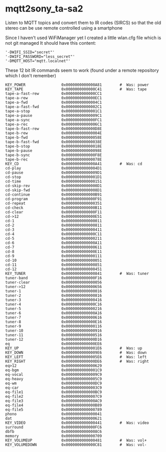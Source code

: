 # mqtt2sony_ta-sa2
Listen to MQTT topics and convert them to IR codes (SIRCS) so that 
the old stereo can be use remote controlled using a smartphone

Since I haven't used WiFiManager yet I created a little wlan.cfg file which is not git managed
It should have this content:

    '-DWIFI_SSID="secret"'
    '-DWIFI_PASSWORD="less_secret"'
    '-DMQTT_HOST="mqtt.localnet"'

These 12 bit IR commands seem to work (found under a remote repository which I don't remember)

    KEY_POWER                0x0000000000000A81        #  Was: power
    KEY_TAPE                 0x0000000000000C41        #  Was: tape
    tape-a-fast-rew          0x0000000000000CC1
    tape-a-rew               0x0000000000000EC1
    tape-a-fwd               0x00000000000004C1
    tape-a-fast-fwd          0x00000000000002C1
    tape-a-stop              0x00000000000001C1
    tape-a-pause             0x00000000000009C1
    tape-a-sync              0x0000000000000FC1
    tape-a-rec               0x00000000000006C1
    tape-b-fast-rew          0x0000000000000D8E
    tape-b-rew               0x000000000000004E
    tape-b-fwd               0x000000000000058E
    tape-b-fast-fwd          0x000000000000038E
    tape-b-stop              0x000000000000018E
    tape-b-pause             0x000000000000098E
    tape-b-sync              0x0000000000000F8E
    tape-b-rec               0x000000000000078E
    KEY_CD                   0x0000000000000A41        #  Was: cd
    cd-play                  0x00000000000004D1
    cd-pause                 0x00000000000009D1
    cd-stop                  0x00000000000001D1
    cd-time                  0x0000000000000151
    cd-skip-rev              0x00000000000000D1
    cd-skip-fwd              0x00000000000008D1
    cd-continue              0x0000000000000B91
    cd-program               0x0000000000000F91
    cd-repeat                0x0000000000000351
    cd-check                 0x0000000000000B11
    cd-clear                 0x0000000000000F11
    cd->12                   0x0000000000000E51
    cd-1                     0x0000000000000011
    cd-2                     0x0000000000000811
    cd-3                     0x0000000000000411
    cd-4                     0x0000000000000C11
    cd-5                     0x0000000000000211
    cd-6                     0x0000000000000A11
    cd-7                     0x0000000000000611
    cd-8                     0x0000000000000E11
    cd-9                     0x0000000000000111
    cd-10                    0x0000000000000051
    cd-11                    0x0000000000000851
    cd-12                    0x0000000000000451
    KEY_TUNER                0x0000000000000841        #  Was: tuner
    tuner-band               0x0000000000000F16
    tuner-clear              0x0000000000000056
    tuner->12                0x0000000000000656
    tuner-1                  0x0000000000000016
    tuner-2                  0x0000000000000816
    tuner-3                  0x0000000000000416
    tuner-4                  0x0000000000000C16
    tuner-5                  0x0000000000000216
    tuner-6                  0x0000000000000A16
    tuner-7                  0x0000000000000616
    tuner-8                  0x0000000000000E16
    tuner-9                  0x0000000000000116
    tuner-10                 0x0000000000000916
    tuner-11                 0x0000000000000516
    tuner-12                 0x0000000000000D16
    eq                       0x0000000000000EE6
    KEY_UP                   0x00000000000001E6        #  Was: up
    KEY_DOWN                 0x00000000000009E6        #  Was: down
    KEY_LEFT                 0x00000000000005E6        #  Was: left
    KEY_RIGHT                0x0000000000000DE6        #  Was: right
    eq>12                    0x0000000000000629
    eq-bgm                   0x00000000000001C9
    eq-vocal                 0x00000000000009C9
    eq-heavy                 0x00000000000005C9
    eq-wm                    0x0000000000000DC9
    eq-car                   0x00000000000003C9
    eq-file1                 0x0000000000000BC9
    eq-file2                 0x00000000000007C9
    eq-file3                 0x0000000000000AC9
    eq-file4                 0x0000000000000B89
    eq-file5                 0x0000000000000789
    phono                    0x0000000000000041
    dat                      0x0000000000000621
    KEY_VIDEO                0x0000000000000441        #  Was: video
    surround                 0x0000000000000FC6
    dbfb                     0x00000000000008C6
    memory                   0x0000000000000709
    KEY_VOLUMEUP             0x0000000000000481        #  Was: vol+
    KEY_VOLUMEDOWN           0x0000000000000C81        #  Was: vol-


